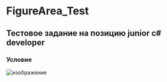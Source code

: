 # FigureArea_Test  
## Тестовое задание на позицию  junior c# developer  
### Условие  
![изображение](https://github.com/RubikRr/FigureArea_Test/assets/65467062/ebc85d56-8937-4e42-add6-8eb667840394)

